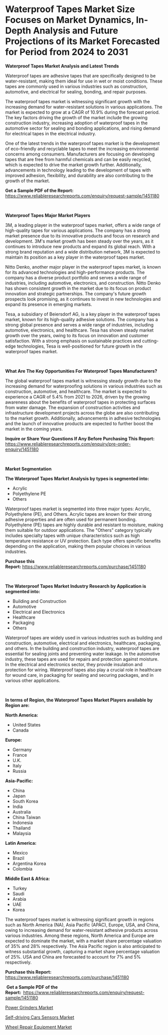 <p><h1>Waterproof Tapes Market Size Focuses on Market Dynamics, In-Depth Analysis and Future Projections of its Market Forecasted for Period from 2024 to 2031</h1></p><p><strong>Waterproof Tapes Market Analysis and Latest Trends</strong></p>
<p><p>Waterproof tapes are adhesive tapes that are specifically designed to be water-resistant, making them ideal for use in wet or moist conditions. These tapes are commonly used in various industries such as construction, automotive, and electrical for sealing, bonding, and repair purposes.</p><p>The waterproof tapes market is witnessing significant growth with the increasing demand for water-resistant solutions in various applications. The market is expected to grow at a CAGR of 10.9% during the forecast period. The key factors driving the growth of the market include the growing construction industry, increasing adoption of waterproof tapes in the automotive sector for sealing and bonding applications, and rising demand for electrical tapes in the electrical industry.</p><p>One of the latest trends in the waterproof tapes market is the development of eco-friendly and recyclable tapes to meet the increasing environmental concerns among consumers. Manufacturers are focusing on developing tapes that are free from harmful chemicals and can be easily recycled, which is expected to drive the market growth further. Additionally, advancements in technology leading to the development of tapes with improved adhesion, flexibility, and durability are also contributing to the growth of the market.</p></p>
<p><strong>Get a Sample PDF of the Report:&nbsp;</strong> <a href="https://www.reliableresearchreports.com/enquiry/request-sample/1451180">https://www.reliableresearchreports.com/enquiry/request-sample/1451180</a></p>
<p>&nbsp;</p>
<p><strong>Waterproof Tapes Major Market Players</strong></p>
<p><p>3M, a leading player in the waterproof tapes market, offers a wide range of high-quality tapes for various applications. The company has a strong market presence due to its innovative products and focus on research and development. 3M's market growth has been steady over the years, as it continues to introduce new products and expand its global reach. With a strong brand reputation and a wide distribution network, 3M is expected to maintain its position as a key player in the waterproof tapes market.</p><p>Nitto Denko, another major player in the waterproof tapes market, is known for its advanced technologies and high-performance products. The company has a diverse product portfolio and serves a wide range of industries, including automotive, electronics, and construction. Nitto Denko has shown consistent growth in the market due to its focus on product innovation and strategic partnerships. The company's future growth prospects look promising, as it continues to invest in new technologies and expand its presence in emerging markets.</p><p>Tesa, a subsidiary of Beiersdorf AG, is a key player in the waterproof tapes market, known for its high-quality adhesive solutions. The company has a strong global presence and serves a wide range of industries, including automotive, electronics, and healthcare. Tesa has shown steady market growth over the years, owing to its focus on innovation and customer satisfaction. With a strong emphasis on sustainable practices and cutting-edge technologies, Tesa is well-positioned for future growth in the waterproof tapes market.</p></p>
<p>&nbsp;</p>
<p><strong>What Are The Key Opportunities For Waterproof Tapes Manufacturers?</strong></p>
<p><p>The global waterproof tapes market is witnessing steady growth due to the increasing demand for waterproofing solutions in various industries such as construction, automotive, and healthcare. The market is expected to experience a CAGR of 5.4% from 2021 to 2026, driven by the growing awareness about the benefits of waterproof tapes in protecting surfaces from water damage. The expansion of construction activities and infrastructure development projects across the globe are also contributing to the market growth. Additionally, advancements in adhesive technologies and the launch of innovative products are expected to further boost the market in the coming years.</p></p>
<p><strong>Inquire or Share Your Questions If Any Before Purchasing This Report:</strong> <a href="https://www.reliableresearchreports.com/enquiry/pre-order-enquiry/1451180">https://www.reliableresearchreports.com/enquiry/pre-order-enquiry/1451180</a></p>
<p>&nbsp;</p>
<p><strong>Market Segmentation</strong></p>
<p><strong>The Waterproof Tapes Market Analysis by types is segmented into:</strong></p>
<p><ul><li>Acrylic</li><li>Polyethylene PE</li><li>Others</li></ul></p>
<p><p>Waterproof tapes market is segmented into three major types: Acrylic, Polyethylene (PE), and Others. Acrylic tapes are known for their strong adhesive properties and are often used for permanent bonding. Polyethylene (PE) tapes are highly durable and resistant to moisture, making them suitable for outdoor applications. The "Others" category typically includes specialty tapes with unique characteristics such as high temperature resistance or UV protection. Each type offers specific benefits depending on the application, making them popular choices in various industries.</p></p>
<p><strong>Purchase this Report:&nbsp;</strong><a href="https://www.reliableresearchreports.com/purchase/1451180">https://www.reliableresearchreports.com/purchase/1451180</a></p>
<p>&nbsp;</p>
<p><strong>The Waterproof Tapes Market Industry Research by Application is segmented into:</strong></p>
<p><ul><li>Building and Construction</li><li>Automotive</li><li>Electrical and Electronics</li><li>Healthcare</li><li>Packaging</li><li>Others</li></ul></p>
<p><p>Waterproof tapes are widely used in various industries such as building and construction, automotive, electrical and electronics, healthcare, packaging, and others. In the building and construction industry, waterproof tapes are essential for sealing joints and preventing water leakage. In the automotive industry, these tapes are used for repairs and protection against moisture. In the electrical and electronics sector, they provide insulation and protection for wiring. Waterproof tapes also play a crucial role in healthcare for wound care, in packaging for sealing and securing packages, and in various other applications.</p></p>
<p>&nbsp;</p>
<p><strong>In terms of Region, the Waterproof Tapes Market Players available by Region are:</strong></p>
<p>
    <p> <strong> North America: </strong>
        <ul>
            <li>United States</li>
            <li>Canada</li>
        </ul>
        </p> 
    <p> <strong> Europe: </strong>
        <ul>
            <li>Germany</li>
            <li>France</li>
            <li>U.K.</li>
            <li>Italy</li>
            <li>Russia</li>
        </ul>
        </p> 
    <p> <strong> Asia-Pacific: </strong>
        <ul>
            <li>China</li>
            <li>Japan</li>
            <li>South Korea</li>
            <li>India</li>
            <li>Australia</li>
            <li>China Taiwan</li>
            <li>Indonesia</li>
            <li>Thailand</li>
            <li>Malaysia</li>
        </ul>
        </p> 
    <p> <strong> Latin America: </strong>
        <ul>
            <li>Mexico</li>
            <li>Brazil</li>
            <li>Argentina Korea</li>
            <li>Colombia</li>
        </ul>
        </p> 
    <p> <strong> Middle East & Africa: </strong>
        <ul>
            <li>Turkey</li>
            <li>Saudi</li>
            <li>Arabia</li>
            <li>UAE</li>
            <li>Korea</li>
        </ul>
    </p>
    </p>
<p><p>The waterproof tapes market is witnessing significant growth in regions such as North America (NA), Asia Pacific (APAC), Europe, USA, and China, owing to increasing demand for water-resistant adhesive products across various industries. Among these regions, North America and Europe are expected to dominate the market, with a market share percentage valuation of 35% and 28% respectively. The Asia Pacific region is also anticipated to witness substantial growth, capturing a market share percentage valuation of 25%. USA and China are forecasted to account for 7% and 5% respectively.</p></p>
<p><strong>Purchase this Report: </strong><a href="https://www.reliableresearchreports.com/purchase/1451180">https://www.reliableresearchreports.com/purchase/1451180</a></p>
<p>&nbsp;<strong>Get a Sample PDF of the Report:&nbsp;&nbsp;</strong><a href="https://www.reliableresearchreports.com/enquiry/request-sample/1451180">https://www.reliableresearchreports.com/enquiry/request-sample/1451180</a></p>
<p><strong></strong></p>
<p><p><a href="https://view.publitas.com/reportprime-1/power-grinders-market-size-growing-and-forecasted-for-period-from-2023-2030-and-provides-complete-market-analysis-of-this-market/">Power Grinders Market</a></p><p><a href="https://view.publitas.com/reportprime-1/self-driving-cars-sensors-market-size-market-share-and-global-market-analysis-report-2023-2030/">Self-driving Cars Sensors Market</a></p><p><a href="https://view.publitas.com/reportprime-1/wheel-repair-equipment-market-size-share-trends-analysis-report-by-material-by-type-by-end-user-by-region-and-segment-forecasts-2023-2030/">Wheel Repair Equipment Market</a></p></p>